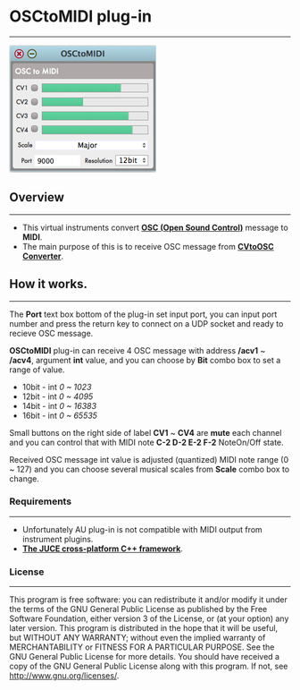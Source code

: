 #  OSCtoMIDI plug-in
---
![OSCtoMIDI](https://github.com/gtbts/OSCtoMIDI/blob/master/screenshot.png)

## Overview

---
+ This virtual instruments convert **[OSC (Open Sound Control)](http://opensoundcontrol.org/introduction-osc)**  message to **MIDI**.
+ The main purpose of this is to receive OSC message from **[CVtoOSC Converter](https://developer.mbed.org/users/casiotone401/code/CVtoOSCConverter/)**.

## How it works.

---
The **Port** text box bottom of the plug-in set input port, you can input port number and press the return key to connect on a UDP socket and ready to recieve OSC message.

**OSCtoMIDI** plug-in can receive 4 OSC message with address **/acv1** ~ **/acv4**, argument **int** value, and you can choose by **Bit** combo box to set a range of value.
+ 10bit - int _0 ~ 1023_
+ 12bit - int _0 ~ 4095_
+ 14bit - int _0 ~ 16383_
+ 16bit - int _0 ~ 65535_

Small buttons on the right side of label **CV1** ~ **CV4** are **mute** each channel and you can control that with MIDI note **C-2 D-2 E-2 F-2** NoteOn/Off state.

Received OSC message int value is adjusted (quantized) MIDI note range (0 ~ 127) and you can choose several musical scales from **Scale** combo box to change.

### Requirements

---
+ Unfortunately AU plug-in  is not compatible with MIDI output from instrument plugins.
+ **[The JUCE cross-platform C++ framework](https://www.juce.com/)**.

### License

---
This program is free software: you can redistribute it and/or modify it under the terms of the GNU General Public License as published by the Free Software Foundation, either version 3 of the License, or (at your option) any later version. This program is distributed in the hope that it will be useful, but WITHOUT ANY WARRANTY; without even the implied warranty of MERCHANTABILITY or FITNESS FOR A PARTICULAR PURPOSE. See the GNU General Public License for more details. You should have received a copy of the GNU General Public License along with this program. If not, see http://www.gnu.org/licenses/.
